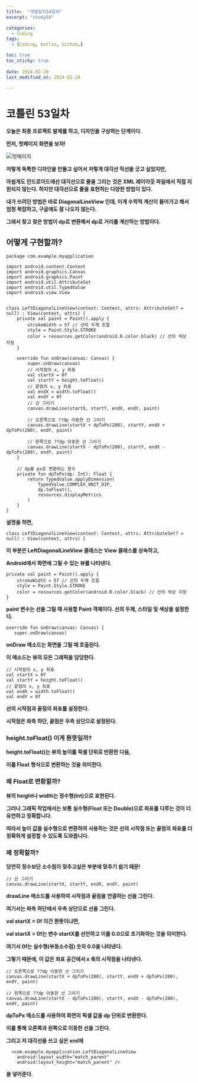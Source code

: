 ```yaml
---
title:  "개발일지54일차" 
excerpt: "study54"

categories:
  - Coding
tags:
  - [Coding, Kotlin, Github,]

toc: true
toc_sticky: true
 
date: 2024-02-20
last_modified_at: 2024-02-20

---
```

# 코틀린 53일차

**오늘은 최종 프로젝트 발제를 하고, 디자인을 구상하는 단계이다.**

**먼저, 첫페이지 화면을 보자!**

![첫페이지](https://github.com/hyunparrot/hyunparrot.github.io/assets/148528251/f0beba5f-8b88-4914-a885-eaf10fc4a011)

**저렇게 독특한 디자인을 만들고 싶어서 저렇게 대각선 직선을 긋고 싶었지만,**

**아쉽게도 안드로이드에선 대각선으로 줄을 그리는 것은 XML 레이아웃 파일에서 직접 지원되지 않는다. 하지만 대각선으로 줄을 표현하는 다양한 방법이 있다.**

**내가 쓰려던 방법은 바로 DiagonalLineView 인데, 이게 수학적 계산이 들어가고 해서 엄청 복잡하고, 구글에도 잘 나오지 않는다.**

**그래서 찾고 찾은 방법이 dp로 변환해서 dp로 거리를 계산하는 방법이다.**

## 어떻게 구현할까?

    package com.example.myapplication

    import android.content.Context
    import android.graphics.Canvas
    import android.graphics.Paint
    import android.util.AttributeSet
    import android.util.TypedValue
    import android.view.View


    class LeftDiagonalLineView(context: Context, attrs: AttributeSet? = null) : View(context, attrs) {
        private val paint = Paint().apply {
            strokeWidth = 5f // 선의 두께 조절
            style = Paint.Style.STROKE
            color = resources.getColor(android.R.color.black) // 선의 색상 지정
        }
    
        override fun onDraw(canvas: Canvas) {
            super.onDraw(canvas)
            // 시작점의 x, y 좌표
            val startX = 0f
            val startY = height.toFloat()
            // 끝점의 x, y 좌표
            val endX = width.toFloat()
            val endY = 0f
            // 선 그리기
            canvas.drawLine(startX, startY, endX, endY, paint)

            // 오른쪽으로 ??dp 이동한 선 그리기
            canvas.drawLine(startX + dpToPx(200), startY, endX + dpToPx(200), endY, paint)

            // 왼쪽으로 ??dp 이동한 선 그리기
            canvas.drawLine(startX - dpToPx(200), startY, endX - dpToPx(200), endY, paint)
        }

        // dp를 px로 변환하는 함수
        private fun dpToPx(dp: Int): Float {
            return TypedValue.applyDimension(
                TypedValue.COMPLEX_UNIT_DIP,
                dp.toFloat(),
                resources.displayMetrics
            )
        }
    }

**설명을 하면,**

    class LeftDiagonalLineView(context: Context, attrs: AttributeSet? = null) : View(context, attrs) {

**이 부분은 LeftDiagonalLineView 클래스는 View 클래스를 상속하고,**

**Android에서 화면에 그릴 수 있는 뷰를 나타낸다.**

    private val paint = Paint().apply {
        strokeWidth = 5f // 선의 두께 조절
        style = Paint.Style.STROKE
        color = resources.getColor(android.R.color.black) // 선의 색상 지정
    }
    
**paint 변수는 선을 그릴 때 사용할 Paint 객체이다. 선의 두께, 스타일 및 색상을 설정한다.**

    override fun onDraw(canvas: Canvas) {
       super.onDraw(canvas)
       
**onDraw 메소드는 화면을 그릴 때 호출된다.**

**이 메소드는 뷰의 모든 그래픽을 담당한다.**

    // 시작점의 x, y 좌표
    val startX = 0f
    val startY = height.toFloat()
    // 끝점의 x, y 좌표
    val endX = width.toFloat()
    val endY = 0f
    
**선의 시작점과 끝점의 좌표를 설정한다.** 

**시작점은 좌측 하단, 끝점은 우측 상단으로 설정된다.**

### height.toFloat() 이게 뭔뜻일까?

**height.toFloat()는 뷰의 높이를 픽셀 단위로 반환한 다음,**

**이를 Float 형식으로 변환하는 것을 의미한다.** 

### 왜 Float로 변환할까?

**뷰의 height나 width는 정수형(Int)으로 표현된다.**

**그러나 그래픽 작업에서는 보통 실수형(Float 또는 Double)으로 좌표를 다루는 것이 더 유연하고 정확합니다.**

**따라서 높이 값을 실수형으로 변환하여 사용하는 것은 선의 시작점 또는 끝점의 좌표를 더 정확하게 설정할 수 있도록 도와줍니다.**

### **왜 정확할까?**

**당연히 정수보단 소수점이 맞추고싶은 부분에 맞추기 쉽기 때문!**


    // 선 그리기
    canvas.drawLine(startX, startY, endX, endY, paint)
    
**drawLine 메소드를 사용하여 시작점과 끝점을 연결하는 선을 그린다.**

**여기서는 좌측 하단에서 우측 상단으로 선을 그린다.**


**val startX = 0f 이건 뭔뜻이냐면,**

**val startX = 0f는 변수 startX를 선언하고 이를 0.0으로 초기화하는 것을 의미한다.**

**여기서 0f는 실수형(부동소수점) 숫자 0.0을 나타낸다.**

**그렇기 때문에, 이 값은 좌표 공간에서 x 축의 시작점을 나타낸다.**

    // 오른쪽으로 ??dp 이동한 선 그리기
    canvas.drawLine(startX + dpToPx(200), startY, endX + dpToPx(200), endY, paint)

    // 왼쪽으로 ??dp 이동한 선 그리기
    canvas.drawLine(startX - dpToPx(200), startY, endX - dpToPx(200), endY, paint)
    
**dpToPx 메소드를 사용하여 화면의 픽셀 값을 dp 단위로 변환한다.**

**이를 통해 오른쪽과 왼쪽으로 이동한 선을 그린다.**











    

  **그리고 저 대각선을 쓰고 싶은 xml에**

      <com.example.myapplication.LeftDiagonalLineView
        android:layout_width="match_parent"
        android:layout_height="match_parent" />

**을 넣어준다.**
